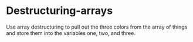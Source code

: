# Destructuring-arrays
Use array destructuring to pull out the three colors from the array of things and store them into the variables one, two, and three.
